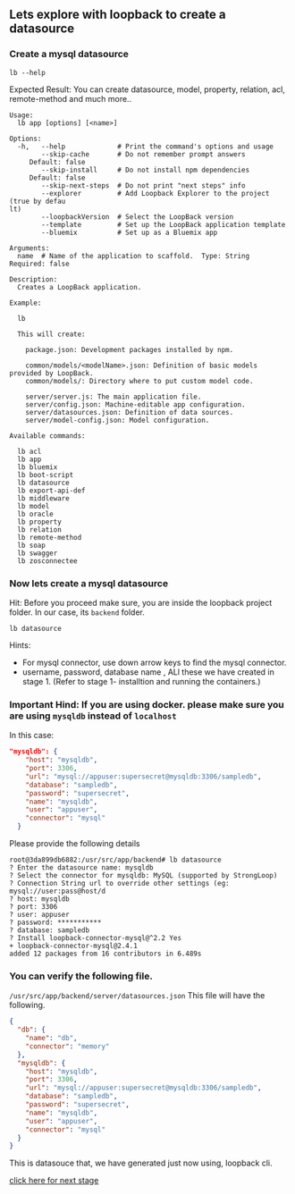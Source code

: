 ## Lets explore with loopback to create a datasource

### Create a mysql datasource
```
lb --help
```

Expected Result:
You can create datasource, model, property, relation, acl, remote-method and much more..

```
Usage:
  lb app [options] [<name>]

Options:
  -h,   --help             # Print the command's options and usage
        --skip-cache       # Do not remember prompt answers                     
     Default: false
        --skip-install     # Do not install npm dependencies                    
     Default: false
        --skip-next-steps  # Do not print "next steps" info
        --explorer         # Add Loopback Explorer to the project (true by defau
lt)
        --loopbackVersion  # Select the LoopBack version
        --template         # Set up the LoopBack application template
        --bluemix          # Set up as a Bluemix app

Arguments:
  name  # Name of the application to scaffold.  Type: String  Required: false

Description:
  Creates a LoopBack application.

Example:

  lb

  This will create:

    package.json: Development packages installed by npm.

    common/models/<modelName>.json: Definition of basic models provided by LoopBack.
    common/models/: Directory where to put custom model code.

    server/server.js: The main application file.
    server/config.json: Machine-editable app configuration.
    server/datasources.json: Definition of data sources.
    server/model-config.json: Model configuration.

Available commands:

  lb acl
  lb app
  lb bluemix
  lb boot-script
  lb datasource
  lb export-api-def
  lb middleware
  lb model
  lb oracle
  lb property
  lb relation
  lb remote-method
  lb soap
  lb swagger
  lb zosconnectee

```

### Now lets create a mysql datasource
Hit: Before you proceed make sure, you are inside the loopback project folder.
In our case, its `backend` folder.
```
lb datasource
```
Hints: 
- For mysql connector, use down arrow keys to find the mysql connector.
- username, password, database name , ALl these we have created in stage 1. (Refer to stage 1- installtion and running the containers.)

### Important Hind: If you are using docker. please make sure you are using `mysqldb` instead of `localhost`

In this case: 
```json
"mysqldb": {
    "host": "mysqldb",
    "port": 3306,
    "url": "mysql://appuser:supersecret@mysqldb:3306/sampledb",
    "database": "sampledb",
    "password": "supersecret",
    "name": "mysqldb",
    "user": "appuser",
    "connector": "mysql"
  }
```

Please provide the following details
```
root@3da899db6882:/usr/src/app/backend# lb datasource
? Enter the datasource name: mysqldb
? Select the connector for mysqldb: MySQL (supported by StrongLoop)
? Connection String url to override other settings (eg: mysql://user:pass@host/d
? host: mysqldb
? port: 3306
? user: appuser
? password: ***********
? database: sampledb
? Install loopback-connector-mysql@^2.2 Yes
+ loopback-connector-mysql@2.4.1
added 12 packages from 16 contributors in 6.489s

```

### You can verify the following file.
`/usr/src/app/backend/server/datasources.json`
This file will have the following.

```json
{
  "db": {
    "name": "db",
    "connector": "memory"
  },
  "mysqldb": {
    "host": "mysqldb",
    "port": 3306,
    "url": "mysql://appuser:supersecret@mysqldb:3306/sampledb",
    "database": "sampledb",
    "password": "supersecret",
    "name": "mysqldb",
    "user": "appuser",
    "connector": "mysql"
  }
}
```

This is datasouce that, we have generated just now using, loopback cli.

[click here for next stage](loopback03.md)